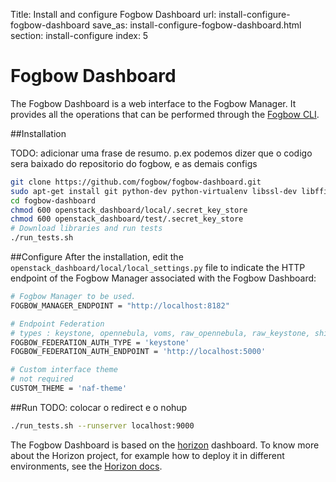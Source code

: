 Title: Install and configure Fogbow Dashboard
url: install-configure-fogbow-dashboard
save_as: install-configure-fogbow-dashboard.html
section: install-configure
index: 5

Fogbow Dashboard
==========
The Fogbow Dashboard is a web interface to the Fogbow Manager. It provides all the operations that can be performed through the [Fogbow CLI](http://www.fogbowcloud.org/fogbow-cli).

##Installation

TODO: adicionar uma frase de resumo. p.ex podemos dizer que o codigo sera baixado do repositorio do fogbow, e as demais configs

```bash
git clone https://github.com/fogbow/fogbow-dashboard.git
sudo apt-get install git python-dev python-virtualenv libssl-dev libffi-dev libxml2-dev libxslt1-dev
cd fogbow-dashboard
chmod 600 openstack_dashboard/local/.secret_key_store
chmod 600 openstack_dashboard/test/.secret_key_store
# Download libraries and run tests
./run_tests.sh
```

##Configure
After the installation, edit the ```openstack_dashboard/local/local_settings.py``` file to indicate the HTTP endpoint of the Fogbow Manager associated with the Fogbow Dashboard:

``` bash
# Fogbow Manager to be used.
FOGBOW_MANAGER_ENDPOINT = "http://localhost:8182"

# Endpoint Federation
# types : keystone, opennebula, voms, raw_opennebula, raw_keystone, shibboleth, simpletoken
FOGBOW_FEDERATION_AUTH_TYPE = 'keystone'
FOGBOW_FEDERATION_AUTH_ENDPOINT = 'http://localhost:5000' 

# Custom interface theme
# not required
CUSTOM_THEME = 'naf-theme'
```

##Run
TODO: colocar o redirect e o nohup

``` bash
./run_tests.sh --runserver localhost:9000
```

The Fogbow Dashboard is based on the [horizon](https://github.com/openstack/horizon) dashboard. To know more about the Horizon project, for example how to deploy it in different environments, see the <a href="http://docs.openstack.org/developer/horizon/index.html" target=_blank>Horizon docs</a>.
